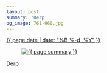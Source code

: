 ```yaml
---
layout: post
summary: 'Derp'
og_image: 761-960.jpg
---
```


<div class="post">
 <time>
  <a href="/761">
   {{ page.date | date: "%B %-d, %Y" }}
  </a>
 </time>
 <a href="/761">
  <figure data-taken="6/10/2018">
   <img alt="{{ page.summary }}" sizes="(min-width: 700px) 50vw, calc(100vw - 2rem)" src="{{ site.assets_url }}/761-480.jpg" srcset="{{ site.assets_url }}/761-240.jpg 240w, {{ site.assets_url }}/761-480.jpg 480w, {{ site.assets_url }}/761-720.jpg 720w, {{ site.assets_url }}/761-960.jpg 960w"/>
  </figure>
 </a>
 <span>
  Derp
 </span>
</div>
